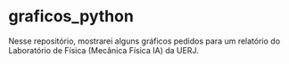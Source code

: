 # graficos_python
Nesse repositório, mostrarei alguns gráficos pedidos para um relatório do Laboratório de Física (Mecânica Física IA) da UERJ.
